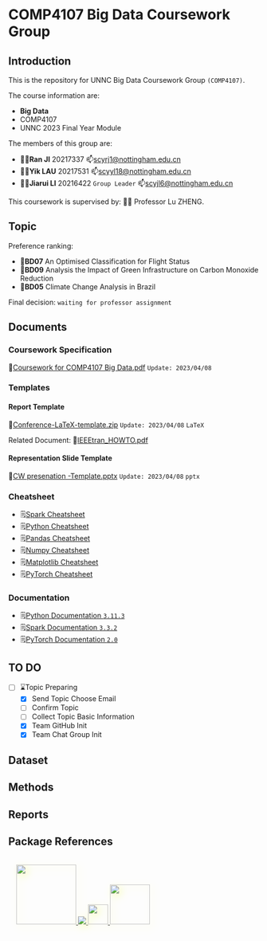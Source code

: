# COMP4107 Big Data Coursework Group

## Introduction
This is the repository for UNNC Big Data Coursework Group `(COMP4107)`.

The course information are:
- **Big Data**
- COMP4107
- UNNC 2023 Final Year Module

The members of this group are:
- :student:**Ran JI** 20217337
  :mailbox:scyrj1@nottingham.edu.cn
- :student:**Yik LAU** 20217531
  :mailbox:scyyl18@nottingham.edu.cn
- :student:**Jiarui LI** 20216422 `Group Leader`
  :mailbox:scyjl6@nottingham.edu.cn

This coursework is supervised by:
:man_teacher: Professor Lu ZHENG.

## Topic
Preference ranking:
- :bookmark:**BD07** An Optimised Classification for Flight Status
- :bookmark:**BD09** Analysis the Impact of Green Infrastructure on Carbon Monoxide Reduction
- :bookmark:**BD05** Climate Change Analysis in Brazil


Final decision: `waiting for professor assignment`

## Documents
### Coursework Specification
:file_folder:[Coursework for COMP4107 Big Data.pdf](./docs/Coursework%20for%20COMP4107%20Big%20Data.pdf) `Update: 2023/04/08`
### Templates
#### Report Template
:file_folder:[Conference-LaTeX-template.zip](./docs/Templates/Conference-LaTeX-template.zip) `Update: 2023/04/08` `LaTeX`

Related Document: :file_folder:[IEEEtran_HOWTO.pdf](./docs/Templates/IEEEtran_HOWTO.pdf)

#### Representation Slide Template
:file_folder:[CW presenation -Template.pptx](./docs/Templates/CW%20presenation%20-Template.pptx) `Update: 2023/04/08` `pptx`

### Cheatsheet
- :spiral_notepad:[Spark Cheatsheet](https://www.datacamp.com/cheat-sheet/pyspark-cheat-sheet-spark-in-python)
- :spiral_notepad:[Python Cheatsheet](https://www.pythoncheatsheet.org/)
- :spiral_notepad:[Pandas Cheatsheet](https://www.datacamp.com/cheat-sheet/pandas-cheat-sheet-for-data-science-in-python)
- :spiral_notepad:[Numpy Cheatsheet](https://www.datacamp.com/cheat-sheet/numpy-cheat-sheet-data-analysis-in-python)
- :spiral_notepad:[Matplotlib Cheatsheet](https://matplotlib.org/cheatsheets/)
- :spiral_notepad:[PyTorch Cheatsheet](https://pytorch.org/tutorials/beginner/ptcheat.html)
### Documentation
- :spiral_notepad:[Python Documentation `3.11.3`](https://docs.python.org/3/)
- :spiral_notepad:[Spark Documentation `3.3.2`](https://spark.apache.org/docs/latest/)
- :spiral_notepad:[PyTorch Documentation `2.0`](https://pytorch.org/docs/stable/index.html)



## TO DO
- [ ] :hourglass:Topic Preparing
  - [x] Send Topic Choose Email
  - [ ] Confirm Topic
  - [ ] Collect Topic Basic Information
  - [x] Team GitHub Init
  - [x] Team Chat Group Init

## Dataset
## Methods
## Reports
## Package References
<div style="padding: 1rem; border-radius: 10pt;">
  <a href="https://www.python.org/" style="filter: drop-shadow(rgb(249, 254, 184) 5px 5px 8px);">
    <img src="https://www.python.org/static/img/python-logo.png" width="120">
  </a>
  <a href="https://spark.apache.org/">
    <img src="https://spark.apache.org/images/spark-logo-rev.svg" style="filter: drop-shadow(rgb(249, 254, 184) 5px 5px 8px);">
  </a>
  <a href="https://numpy.org/">
    <img src="https://numpy.org/images/logo.svg" width="40" style="filter: drop-shadow(rgb(249, 254, 184) 5px 5px 8px);">
  </a>
  <a href="https://www.kaggle.com/">
    <img src="https://www.kaggle.com/static/images/site-logo.svg" width="80" style="filter: drop-shadow(rgb(249, 254, 184) 5px 5px 8px);">
  </a>
</div>